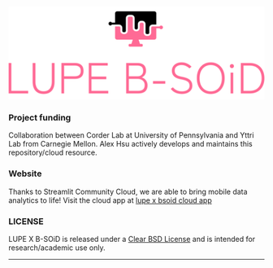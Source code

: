 ![logo](./images/png/color_transparent_banner.png)

### Project funding
Collaboration between Corder Lab at University of Pennsylvania and 
Yttri Lab from Carnegie Mellon. 
Alex Hsu actively develops and maintains this repository/cloud resource.


### Website
Thanks to Streamlit Community Cloud,
we are able to bring mobile data analytics to life!
Visit the cloud app at 
[lupe x bsoid cloud app](https://runninghsus-lupe-bsoid-cloud-main-c1vlv3.streamlit.app/)


### LICENSE
LUPE X B-SOiD is released under a 
[Clear BSD License](https://github.com/runninghsus/lupe-bsoid-cloud/blob/main/LICENSE) 
and is intended for research/academic use only.

---